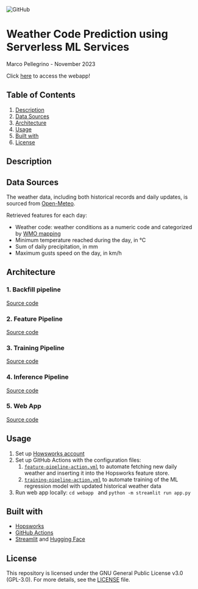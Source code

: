 ![GitHub](https://img.shields.io/badge/license-GPL--3.0-blue)

# Weather Code Prediction using Serverless ML Services

Marco Pellegrino - November 2023

Click [here](https://huggingface.co/spaces/marcopellegrino/predict-weather-code) to access the webapp!

## Table of Contents

1.  [Description](#description)
2.  [Data Sources](#data-sources)
3.  [Architecture](#architecture)
4.  [Usage](#usage)
5.  [Built with](#built-with)
6.  [License](#license)

## Description

## Data Sources

The weather data, including both historical records and daily updates, is sourced from [Open-Meteo](https://open-meteo.com/en/docs).

Retrieved features for each day:

*   Weather code: weather conditions as a numeric code and categorized by [WMO mapping](resources/weather_code_mapping.csv)
*   Minimum temperature reached during the day, in °C
*   Sum of daily precipitation, in mm
*   Maximum gusts speed on the day, in km/h

## Architecture

### 1. Backfill pipeline
[Source code](notebooks/1_weather_code_feature_backfill.ipynb)

### 2. Feature Pipeline
[Source code](notebooks/2_weather_code_feature_pipeline.ipynb)

### 3. Training Pipeline
[Source code](notebooks/3_weather_code_training_pipeline.ipynb)

### 4. Inference Pipeline
[Source code](notebooks/4_weather_code_batch_inference.ipynb)

### 5. Web App
[Source code](webapp/app.py)

## Usage

1.  Set up [Howsworks account](https://app.hopsworks.ai/)
2.  Set up GitHub Actions with the configuration files:
    1.  [`feature-pipeline-action.yml`](.github/workflows/feature-pipeline-action.yml) to automate fetching new daily weather and inserting it into the Hopsworks feature store. 
    2.  [`training-pipeline-action.yml`](.github/workflows/training-pipeline-action.yml) to automate training of the ML regression model with updated historical weather data
3.  Run web app locally: `cd webapp ` and `python -m streamlit run app.py`

## Built with

*   [Hopsworks](https://www.hopsworks.ai/)
*   [GitHub Actions](https://github.com/features/actions)
*   [Streamlit](https://streamlit.io/) and [Hugging Face](https://huggingface.co/)

## License

This repository is licensed under the GNU General Public License v3.0 (GPL-3.0). For more details, see the [LICENSE](LICENSE) file.
